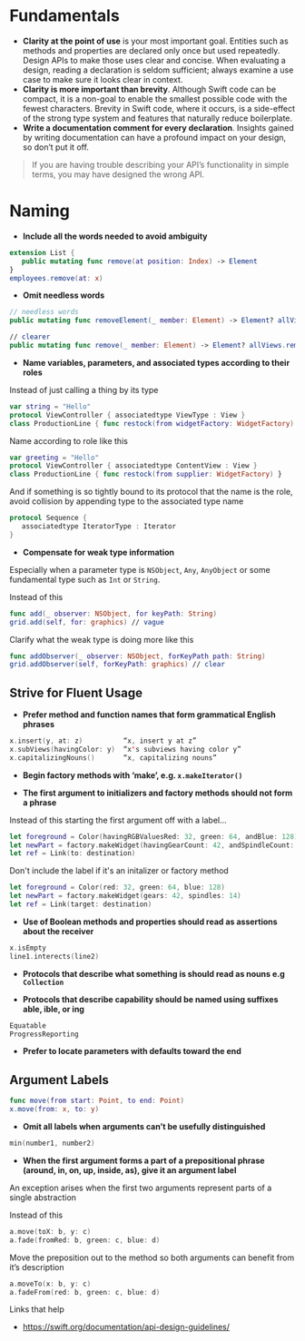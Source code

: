 # Fundamentals
* **Clarity at the point of use** is your most important goal. Entities such as methods and properties are declared only once but used repeatedly. Design APIs to make those uses clear and concise. When evaluating a design, reading a declaration is seldom sufficient; always examine a use case to make sure it looks clear in context.
* **Clarity is more important than brevity**. Although Swift code can be compact, it is a non-goal to enable the smallest possible code with the fewest characters. Brevity in Swift code, where it occurs, is a side-effect of the strong type system and features that naturally reduce boilerplate.
* **Write a documentation comment for every declaration**. Insights gained by writing documentation can have a profound impact on your design, so don’t put it off.

> If you are having trouble describing your API’s functionality in simple terms, you may have designed the wrong API.

# Naming

* **Include all the words needed to avoid ambiguity**

```swift
extension List { 
   public mutating func remove(at position: Index) -> Element 
} 
employees.remove(at: x)
```

* **Omit needless words**

```swift
// needless words
public mutating func removeElement(_ member: Element) -> Element? allViews.removeElement(cancelButton) 

// clearer
public mutating func remove(_ member: Element) -> Element? allViews.remove(cancelButton) 
```

* **Name variables, parameters, and associated types according to their roles**

Instead of just calling a thing by its type
```swift
var string = "Hello" 
protocol ViewController { associatedtype ViewType : View } 
class ProductionLine { func restock(from widgetFactory: WidgetFactory) }
```

Name according to role like this

```swift
var greeting = "Hello" 
protocol ViewController { associatedtype ContentView : View } 
class ProductionLine { func restock(from supplier: WidgetFactory) }
```
And if something is so tightly bound to its protocol that the name is the role, avoid collision by appending type to the associated type name

```swift
protocol Sequence { 
   associatedtype IteratorType : Iterator 
}
```

* **Compensate for weak type information**

Especially when a parameter type is `NSObject`, `Any`, `AnyObject` or some fundamental type such as `Int` or `String`.

Instead of this

```swift
func add(_ observer: NSObject, for keyPath: String)
grid.add(self, for: graphics) // vague
```

Clarify what the weak type is doing more like this

```swift
func addObserver(_ observer: NSObject, forKeyPath path: String)
grid.addObserver(self, forKeyPath: graphics) // clear
```

## Strive for Fluent Usage

* **Prefer method and function names that form grammatical English phrases** 

```swift
x.insert(y, at: z)          “x, insert y at z”
x.subViews(havingColor: y)  “x's subviews having color y”
x.capitalizingNouns()       “x, capitalizing nouns”
```

* **Begin factory methods with ‘make’, e.g. `x.makeIterator()`**

* **The first argument to initializers and factory methods should not form a phrase**

Instead of this starting the first argument off with a label...
```swift
let foreground = Color(havingRGBValuesRed: 32, green: 64, andBlue: 128)
let newPart = factory.makeWidget(havingGearCount: 42, andSpindleCount: 14)
let ref = Link(to: destination)
```

Don't include the label if it's an initalizer or factory method
```swift
let foreground = Color(red: 32, green: 64, blue: 128)
let newPart = factory.makeWidget(gears: 42, spindles: 14)
let ref = Link(target: destination)
```

* **Use of Boolean methods and properties should read as assertions about the receiver**
```swift
x.isEmpty
line1.interects(line2)
```

* **Protocols that describe what something is should read as nouns e.g `Collection`**

* **Protocols that describe capability should be named using suffixes able, ible, or ing**
```swift
Equatable
ProgressReporting
```

* **Prefer to locate parameters with defaults toward the end**

## Argument Labels

```swift
func move(from start: Point, to end: Point) 
x.move(from: x, to: y)
```

* **Omit all labels when arguments can’t be usefully distinguished**
```swift
min(number1, number2)
```

* **When the first argument forms a part of a prepositional phrase (around, in, on, up, inside, as), give it an argument label**

An exception arises when the first two arguments represent parts of a single abstraction

Instead of this
```swift
a.move(toX: b, y: c)
a.fade(fromRed: b, green: c, blue: d)
```

Move the preposition out to the method so both arguments can benefit from it’s description

```swift
a.moveTo(x: b, y: c)
a.fadeFrom(red: b, green: c, blue: d)
```

Links that help
* https://swift.org/documentation/api-design-guidelines/